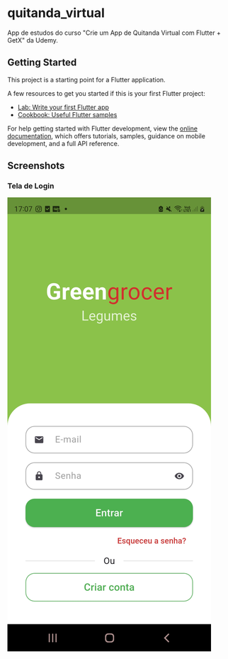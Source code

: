 # quitanda_virtual

App de estudos do curso "Crie um App de Quitanda Virtual com Flutter + GetX" da Udemy.


## Getting Started

This project is a starting point for a Flutter application.

A few resources to get you started if this is your first Flutter project:

- [Lab: Write your first Flutter app](https://docs.flutter.dev/get-started/codelab)
- [Cookbook: Useful Flutter samples](https://docs.flutter.dev/cookbook)

For help getting started with Flutter development, view the
[online documentation](https://docs.flutter.dev/), which offers tutorials,
samples, guidance on mobile development, and a full API reference.



## Screenshots

### Tela de Login

![Tela de Login](screenshots/tela_login.jpg)
